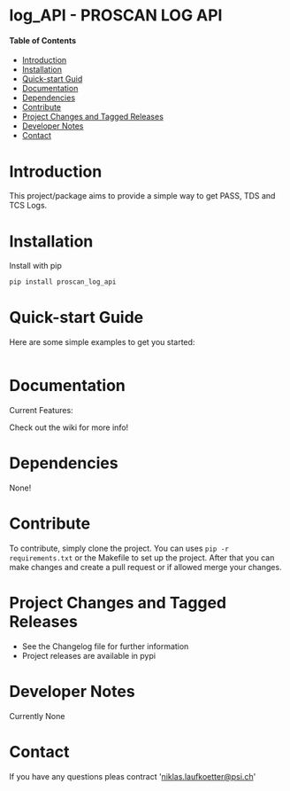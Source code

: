 # log_API - PROSCAN LOG API

#### Table of Contents
- [Introduction](#introduction)
- [Installation](#installation)
- [Quick-start Guid](#quick-start-guide)
- [Documentation](#documentation)
- [Dependencies](#dependencies)
- [Contribute](#contribute)
- [Project Changes and Tagged Releases](#project-changes-and-tagged-releases)
- [Developer Notes](#developer-notes)
- [Contact](#contact)

# Introduction
This project/package aims to provide a simple way to get PASS, TDS and TCS Logs.

# Installation
Install with pip
```bash
pip install proscan_log_api
```
# Quick-start Guide
Here are some simple examples to get you started:
```python


```


# Documentation
Current Features:


Check out the wiki for more info!

# Dependencies
None!


# Contribute
To contribute, simply clone the project.
You can uses ``` pip -r requirements.txt ``` or the Makefile to set up the project.
After that you can make changes and create a pull request or if allowed merge your changes.


# Project Changes and Tagged Releases
* See the Changelog file for further information
* Project releases are available in pypi

# Developer Notes
Currently None

# Contact
If you have any questions pleas contract 'niklas.laufkoetter@psi.ch'
